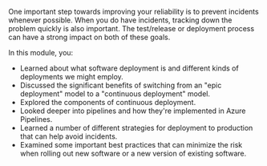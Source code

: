One important step towards improving your reliability is to prevent incidents whenever possible. When you do have incidents, tracking down the problem quickly is also important. The test/release or deployment process can have a strong impact on both of these goals.

In this module, you:

- Learned about what software deployment is and different kinds of deployments we might employ.
- Discussed the significant benefits of switching from an "epic deployment" model to a "continuous deployment" model.
- Explored the components of continuous deployment.
- Looked deeper into pipelines and how they're implemented in Azure Pipelines.
- Learned a number of different strategies for deployment to production that can help avoid incidents.
- Examined some important best practices that can minimize the risk when rolling out new software or a new version of existing software.
